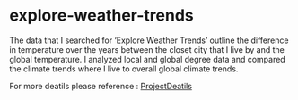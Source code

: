 # explore-weather-trends
The data that I searched for ‘Explore Weather Trends’ outline the difference in temperature over the years between the closet city that I live by and the global temperature. I analyzed local and global degree data and compared the climate trends where I live to overall global climate trends.

For more deatils please reference :
[ProjectDeatils](Explore-Weather-Trends.pdf)

